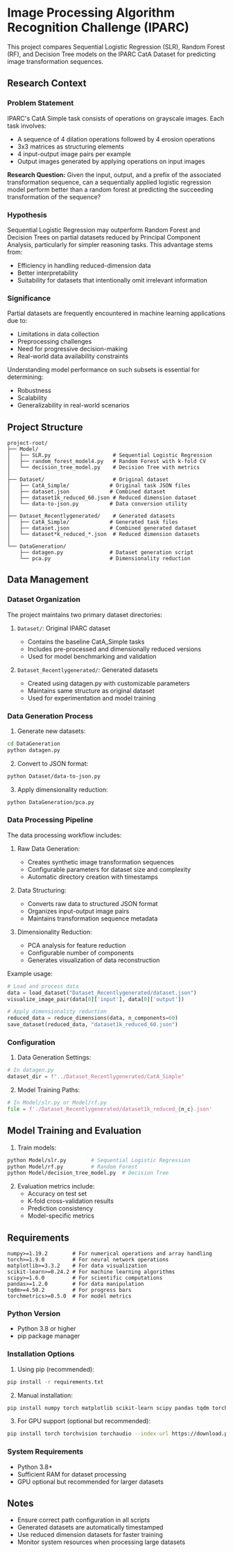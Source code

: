 # Image Processing Algorithm Recognition Challenge (IPARC)

This project compares Sequential Logistic Regression (SLR), Random Forest (RF), and Decision Tree models on the IPARC CatA Dataset for predicting image transformation sequences.

## Research Context

### Problem Statement
IPARC's CatA Simple task consists of operations on grayscale images. Each task involves:
- A sequence of 4 dilation operations followed by 4 erosion operations
- 3x3 matrices as structuring elements
- 4 input-output image pairs per example
- Output images generated by applying operations on input images

**Research Question:** Given the input, output, and a prefix of the associated transformation sequence, can a sequentially applied logistic regression model perform better than a random forest at predicting the succeeding transformation of the sequence?

### Hypothesis
Sequential Logistic Regression may outperform Random Forest and Decision Trees on partial datasets reduced by Principal Component Analysis, particularly for simpler reasoning tasks. This advantage stems from:
- Efficiency in handling reduced-dimension data
- Better interpretability
- Suitability for datasets that intentionally omit irrelevant information

### Significance
Partial datasets are frequently encountered in machine learning applications due to:
- Limitations in data collection
- Preprocessing challenges
- Need for progressive decision-making
- Real-world data availability constraints

Understanding model performance on such subsets is essential for determining:
- Robustness
- Scalability
- Generalizability in real-world scenarios

## Project Structure

```
project-root/
├── Model/
│   ├── SLR.py                    # Sequential Logistic Regression
│   ├── random_forest_model4.py   # Random Forest with k-fold CV
│   └── decision_tree_model.py    # Decision Tree with metrics
│
├── Dataset/                      # Original dataset
│   ├── CatA_Simple/             # Original task JSON files
│   ├── dataset.json             # Combined dataset
│   ├── dataset1k_reduced_60.json # Reduced dimension dataset
│   └── data-to-json.py          # Data conversion utility
│
├── Dataset_Recentlygenerated/    # Generated datasets
│   ├── CatA_Simple/             # Generated task files
│   ├── dataset.json             # Combined generated dataset
│   └── dataset*k_reduced_*.json  # Reduced dimension datasets
│
└── DataGeneration/
    ├── datagen.py               # Dataset generation script
    └── pca.py                   # Dimensionality reduction
```

## Data Management

### Dataset Organization

The project maintains two primary dataset directories:

1. `Dataset/`: Original IPARC dataset
   - Contains the baseline CatA_Simple tasks
   - Includes pre-processed and dimensionally reduced versions
   - Used for model benchmarking and validation

2. `Dataset_Recentlygenerated/`: Generated datasets
   - Created using datagen.py with customizable parameters
   - Maintains same structure as original dataset
   - Used for experimentation and model training
  

### Data Generation Process

1. Generate new datasets:
```bash
cd DataGeneration
python datagen.py
```

2. Convert to JSON format:
```bash
python Dataset/data-to-json.py
```

3. Apply dimensionality reduction:
```bash
python DataGeneration/pca.py
```

### Data Processing Pipeline

The data processing workflow includes:

1. Raw Data Generation:
   - Creates synthetic image transformation sequences
   - Configurable parameters for dataset size and complexity
   - Automatic directory creation with timestamps

2. Data Structuring:
   - Converts raw data to structured JSON format
   - Organizes input-output image pairs
   - Maintains transformation sequence metadata

3. Dimensionality Reduction:
   - PCA analysis for feature reduction
   - Configurable number of components
   - Generates visualization of data reconstruction

Example usage:
```python
# Load and process data
data = load_dataset("Dataset_Recentlygenerated/dataset.json")
visualize_image_pair(data[0]['input'], data[0]['output'])

# Apply dimensionality reduction
reduced_data = reduce_dimensions(data, n_components=60)
save_dataset(reduced_data, "dataset1k_reduced_60.json")
```

### Configuration

1. Data Generation Settings:
```python
# In datagen.py
dataset_dir = f"../Dataset_Recentlygenerated/CatA_Simple"
```

2. Model Training Paths:
```python
# In Model/slr.py or Model/rf.py
file = f'./Dataset_Recentlygenerated/dataset1k_reduced_{n_c}.json'
```

## Model Training and Evaluation

1. Train models:
```bash
python Model/slr.py        # Sequential Logistic Regression
python Model/rf.py         # Random Forest
python Model/decision_tree_model.py  # Decision Tree
```

2. Evaluation metrics include:
   - Accuracy on test set
   - K-fold cross-validation results
   - Prediction consistency
   - Model-specific metrics

## Requirements
   
    numpy>=1.19.2        # For numerical operations and array handling
    torch>=1.9.0         # For neural network operations
    matplotlib>=3.3.2    # For data visualization
    scikit-learn>=0.24.2 # For machine learning algorithms
    scipy>=1.6.0         # For scientific computations
    pandas>=1.2.0        # For data manipulation
    tqdm>=4.50.2         # For progress bars
    torchmetrics>=0.5.0  # For model metrics

### Python Version
- Python 3.8 or higher
- pip package manager

### Installation Options

1. Using pip (recommended):
```bash
pip install -r requirements.txt
```

2. Manual installation:
```bash
pip install numpy torch matplotlib scikit-learn scipy pandas tqdm torchmetrics pillow joblib seaborn
```

3. For GPU support (optional but recommended):
```bash
pip install torch torchvision torchaudio --index-url https://download.pytorch.org/whl/cu118
```

### System Requirements
- Python 3.8+
- Sufficient RAM for dataset processing
- GPU optional but recommended for larger datasets

## Notes
- Ensure correct path configuration in all scripts
- Generated datasets are automatically timestamped
- Use reduced dimension datasets for faster training
- Monitor system resources when processing large datasets


